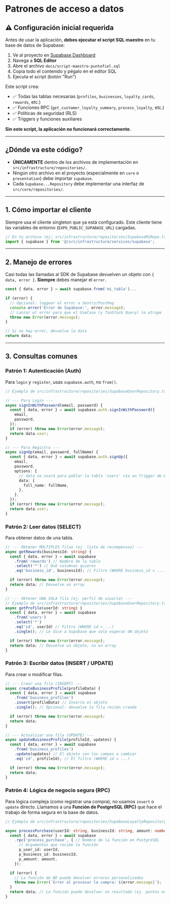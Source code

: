 # Patrones de acceso a datos

## ⚠️ Configuración inicial requerida

Antes de usar la aplicación, **debes ejecutar el script SQL maestro** en tu base de datos de Supabase:

1. Ve al proyecto en [Supabase Dashboard](https://supabase.com/dashboard/project/ardzmfnmuvgwmdrmpzlh)
2. Navega a **SQL Editor**
3. Abre el archivo `docs/script-maestro-puntofiel.sql`
4. Copia todo el contenido y pégalo en el editor SQL
5. Ejecuta el script (botón "Run")

Este script crea:
- ✅ Todas las tablas necesarias (`profiles`, `businesses`, `loyalty_cards`, `rewards`, etc.)
- ✅ Funciones RPC (`get_customer_loyalty_summary`, `process_loyalty`, etc.)
- ✅ Políticas de seguridad (RLS)
- ✅ Triggers y funciones auxiliares

**Sin este script, la aplicación no funcionará correctamente.**

---

## ¿Dónde va este código?

* **ÚNICAMENTE** dentro de los archivos de implementación en `src/infrastructure/repositories/`.
* Ningún otro archivo en el proyecto (especialmente en `core` o `presentation`) debe importar `supabase`.
* Cada `Supabase...Repository` debe implementar una interfaz de `src/core/repositories/`.

---

## 1. Cómo importar el cliente

Siempre usa el cliente singleton que ya está configurado. Este cliente tiene las variables de entorno (`EXPO_PUBLIC_SUPABASE_URL`) cargadas.

```typescript
// En tu archivo (ej: src/infrastructure/repositories/SupabaseMiRepo.ts)
import { supabase } from '@/src/infrastructure/services/supabase';
````

-----

## 2. Manejo de errores

Casi todas las llamadas al SDK de Supabase devuelven un objeto con `{ data, error }`. **Siempre** debes manejar el `error`.

```typescript
const { data, error } = await supabase.from('mi_tabla')...

if (error) {
  // Opcional: loggear el error a Sentry/PostHog
  console.error('Error de Supabase:', error.message);
  // Lanzar el error para que el UseCase (y TanStack Query) lo atrape
  throw new Error(error.message);
}

// Si no hay error, devuelve la data
return data;
```

-----

## 3. Consultas comunes

### Patrón 1: Autenticación (Auth)

Para `login` y `register`, usas `supabase.auth`, no `from()`.

```typescript
// Ejemplo de src/infrastructure/repositories/SupabaseUserRepository.ts

// --- Para Login ---
async signInWithPassword(email, password) {
  const { data, error } = await supabase.auth.signInWithPassword({
    email,
    password,
  });
  if (error) throw new Error(error.message);
  return data.user;
}

// --- Para Registro ---
async signUp(email, password, fullName) {
  const { data, error } = await supabase.auth.signUp({
    email,
    password,
    options: {
      // data se usará para poblar la tabla 'users' vía un Trigger de BD
      data: {
        full_name: fullName,
      },
    },
  });
  if (error) throw new Error(error.message);
  return data.user;
}
```

### Patrón 2: Leer datos (SELECT)

Para obtener datos de una tabla.

```typescript
// --- Obtener MÚLTIPLES filas (ej. lista de recompensas) ---
async getRewards(businessId: string) {
  const { data, error } = await supabase
    .from('rewards') // Nombre de la tabla
    .select('*') // Qué columnas quieres
    .eq('business_id', businessId); // Filtro (WHERE business_id = ...)

  if (error) throw new Error(error.message);
  return data; // Devuelve un array
}

// --- Obtener UNA SOLA fila (ej. perfil de usuario) ---
// Ejemplo de src/infrastructure/repositories/SupabaseUserRepository.ts
async getProfile(userId: string) {
  const { data, error } = await supabase
    .from('users')
    .select('*')
    .eq('id', userId) // Filtro (WHERE id = ...)
    .single(); // Le dice a Supabase que solo esperas UN objeto

  if (error) throw new Error(error.message);
  return data; // Devuelve un objeto, no un array
}
```

### Patrón 3: Escribir datos (INSERT / UPDATE)

Para crear o modificar filas.

```typescript
// --- Crear una fila (INSERT) ---
async createBusinessProfile(profileData) {
  const { data, error } = await supabase
    .from('business_profiles')
    .insert(profileData) // Inserta el objeto
    .single(); // Opcional: devuelve la fila recién creada

  if (error) throw new Error(error.message);
  return data;
}

// --- Actualizar una fila (UPDATE) ---
async updateBusinessProfile(profileId, updates) {
  const { data, error } = await supabase
    .from('business_profiles')
    .update(updates) // El objeto con los campos a cambiar
    .eq('id', profileId); // El filtro (WHERE id = ...)

  if (error) throw new Error(error.message);
  return data;
}
```

### Patrón 4: Lógica de negocio segura (RPC)

Para lógica compleja (como registrar una compra), no usamos `insert` o `update` directo. Llamamos a una **Función de PostgreSQL (RPC)** que hace el trabajo de forma segura en la base de datos.

```typescript
// Ejemplo de src/infrastructure/repositories/SupabaseLoyaltyRepository.ts

async processPurchase(userId: string, businessId: string, amount: number) {
  const { data, error } = await supabase
    .rpc('process_purchase', { // Nombre de la función en PostgreSQL
      // Argumentos que recibe la función
      p_user_id: userId,
      p_business_id: businessId,
      p_amount: amount,
    });

  if (error) {
    // La función de BD puede devolver errores personalizados
    throw new Error(`Error al procesar la compra: ${error.message}`);
  }
  return data; // La función puede devolver un resultado (ej. puntos nuevos)
}
```